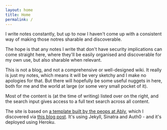 ```yaml
---
layout: home
title: Home
permalink: /
---
```


I write notes constantly, but up to now I haven't come up with a consistent way of making those notres sharable and discoverable.

The hope is that any notes I write that don't have security implications can come straight here, where they'll be easily organised and discoverable for my own use, but also sharable when relevant.

This is not a blog, and not a comprehensive or well-designed wiki. It really is just my notes, which means it will be very sketchy and I make no apologies for that. But there will hopefully be some useful nuggets in here, both for me and the world at large (or some very small pocket of it).

Most of the content is (at the time of writing) listed over on the right, and the search input gives access to a full text search across all content.

The site is based on [a template built by the peops at Ably](https://github.com/ably/wiki-site), which I discovered via [this blog post](https://www.ably.io/blog/hacking-github-to-build-your-own-wiki). It's using Jekyll, Sinatra and Auth0 - and it's deployed using Heroku.